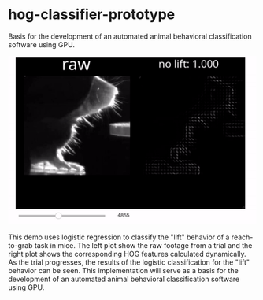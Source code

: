 # hog-classifier-prototype

Basis for the development of an automated animal behavioral classification software using GPU. 

![](https://github.com/hantman-lab/hog-classifier-prototype/blob/main/demo.gif)

This demo uses logistic regression to classify the "lift" behavior of a reach-to-grab task in mice. The left plot show the raw footage from a trial and the right plot shows the corresponding HOG features calculated dynamically. As the trial progresses, the results of the logistic classification for the "lift" behavior can be seen. This implementation will serve as a basis for the development of an automated animal behavioral classification software using GPU.

